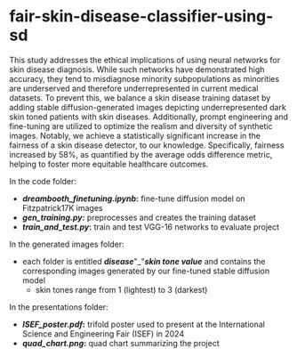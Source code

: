 # fair-skin-disease-classifier-using-sd
This study addresses the ethical implications of using neural networks for skin disease diagnosis. While such networks have demonstrated high accuracy, they tend to misdiagnose minority subpopulations as minorities are underserved and therefore underrepresented in current medical datasets. To prevent this, we balance a skin disease training dataset by adding stable diffusion-generated images depicting underrepresented dark skin toned patients with skin diseases. Additionally, prompt engineering and fine-tuning are utilized to optimize the realism and diversity of synthetic images. Notably, we achieve a statistically significant increase in the fairness of a skin disease detector, to our knowledge. Specifically, fairness increased by 58\%, as quantified by the average odds difference metric, helping to foster more equitable healthcare outcomes.

In the code folder:
- **_dreambooth_finetuning.ipynb_:** fine-tune diffusion model on Fitzpatrick17K images
- **_gen_training.py_:** preprocesses and creates the training dataset
- **_train_and_test.py_:** train and test VGG-16 networks to evaluate project 

In the generated images folder:
- each folder is entitled **_disease_**"_"**_skin tone value_** and contains the corresponding images generated by our fine-tuned stable diffusion model
    - skin tones range from 1 (lightest) to 3 (darkest)

In the presentations folder:
- **_ISEF_poster.pdf_:** trifold poster used to present at the International Science and Engineering Fair (ISEF) in 2024 
- **_quad_chart.png_:** quad chart summarizing the project
